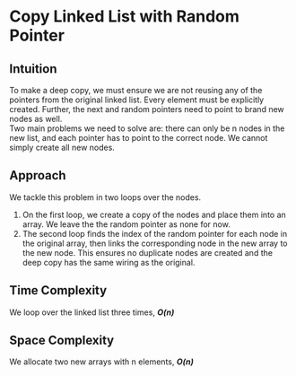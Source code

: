 # Copy Linked List with Random Pointer
## Intuition
To make a deep copy, we must ensure we are not reusing any of the pointers from
the original linked list. Every element must be explicitly created. Further, the
next and random pointers need to point to brand new nodes as well.  
Two main problems we need to solve are: there can only be n nodes in the new
list, and each pointer has to point to the correct node. We cannot simply create
all new nodes.
## Approach
We tackle this problem in two loops over the nodes.  
1. On the first loop, we create a copy of the nodes and place them into an array. We leave the the random pointer as none for now.
2. The second loop finds the index of the random pointer for each node in the
original array, then links the corresponding node in the new array to the new
node. This ensures no duplicate nodes are created and the deep copy has the same
wiring as the original.
## Time Complexity
We loop over the linked list three times, ***O(n)***
## Space Complexity
We allocate two new arrays with n elements, ***O(n)***
